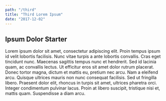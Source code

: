 ```yaml
---
path: "/third"
title: "Third Lorem Ipsum"
date: "2017-12-02"
---
```


## Ipsum Dolor Starter
Lorem ipsum dolor sit amet, consectetur adipiscing elit. Proin tempus ipsum id velit lobortis facilisis. Nunc vitae turpis a ante lobortis convallis. Cras eget tincidunt nunc. Maecenas sagittis tempus nunc et hendrerit. Sed id lacinia quam, ac convallis lectus. Ut efficitur eros sit amet dolor rutrum placerat. Donec tortor magna, dictum et mattis eu, pretium nec arcu. Nam a eleifend arcu. Quisque ultrices mauris non nunc consequat facilisis. Sed ut fringilla libero. Praesent dolor elit, rhoncus in turpis sit amet, ultrices pharetra orci. Integer condimentum pulvinar lacus. Proin at libero suscipit, tristique nisi et, mattis quam. Suspendisse a diam arcu.
